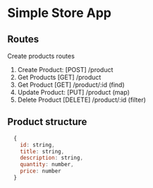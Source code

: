 # Simple Store App

## Routes
Create products routes

1. Create Product: [POST] /product
2. Get Products [GET] /product
3. Get Product [GET] /product/:id (find)
4. Update Product: [PUT] /product (map)
5. Delete Product [DELETE] /product/:id (filter)

## Product structure

```javascript
  {
    id: string,
    title: string,
    description: string,
    quantity: number,
    price: number
  }
```

